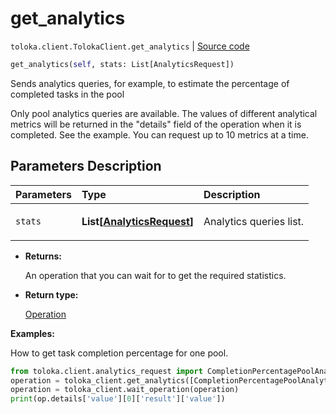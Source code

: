 # get_analytics
`toloka.client.TolokaClient.get_analytics` | [Source code](https://github.com/Toloka/toloka-kit/blob/v0.1.24/src/client.py#L44)

```python
get_analytics(self, stats: List[AnalyticsRequest])
```

Sends analytics queries, for example, to estimate the percentage of completed tasks in the pool


Only pool analytics queries are available.
The values of different analytical metrics will be returned in the "details" field of the operation when it is
completed. See the example.
You can request up to 10 metrics at a time.

## Parameters Description

| Parameters | Type | Description |
| :----------| :----| :-----------|
`stats`|**List\[[AnalyticsRequest](toloka.client.analytics_request.AnalyticsRequest.md)\]**|<p>Analytics queries list.</p>

* **Returns:**

  An operation that you can wait for to get the required statistics.

* **Return type:**

  [Operation](toloka.client.operations.Operation.md)

**Examples:**

How to get task completion percentage for one pool.

```python
from toloka.client.analytics_request import CompletionPercentagePoolAnalytics
operation = toloka_client.get_analytics([CompletionPercentagePoolAnalytics(subject_id=pool_id)])
operation = toloka_client.wait_operation(operation)
print(op.details['value'][0]['result']['value'])
```
